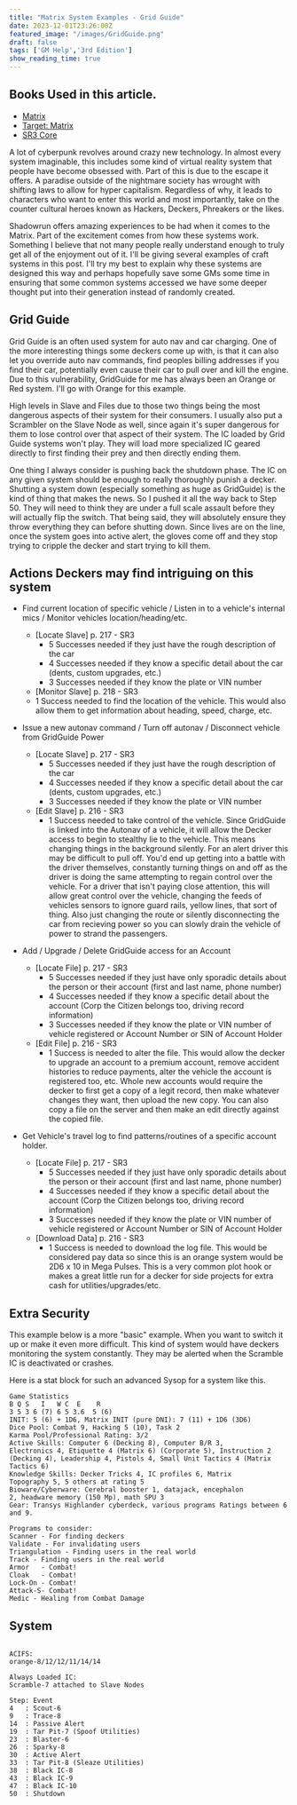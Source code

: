 ```yaml
---
title: "Matrix System Examples - Grid Guide"
date: 2023-12-01T23:26:00Z
featured_image: "/images/GridGuide.png"
draft: false
tags: ['GM Help','3rd Edition']
show_reading_time: true
---
```


## Books Used in this article. 
 - [Matrix](https://amzn.to/4amN9z5)
 - [Target: Matrix](https://amzn.to/3wu01Wp) 
 - [SR3 Core](https://amzn.to/3WFuueI)


A lot of cyberpunk revolves around crazy new technology. In almost every system imaginable, this includes some kind of virtual reality system that people have become obsessed with. Part of this is due to the escape it offers. A paradise outside of the nightmare society has wrought with shifting laws to allow for hyper capitalism. Regardless of why, it leads to characters who want to enter this world and most importantly, take on the counter cultural heroes known as Hackers, Deckers, Phreakers or the likes.

Shadowrun offers amazing experiences to be had when it comes to the Matrix. Part of the excitement comes from how these systems work. Something I believe that not many people really understand enough to truly get all of the enjoyment out of it. I'll be giving several examples of craft systems in this post. I'll try my best to explain why these systems are designed this way and perhaps hopefully save some GMs some time in ensuring that some common systems accessed we have some deeper thought put into their generation instead of randomly created.

## Grid Guide
Grid Guide is an often used system for auto nav and car charging. One of the more interesting things some deckers come up with, is that it can also let you override auto nav commands, find peoples billing addresses if you find their car, potentially even cause their car to pull over and kill the engine. Due to this vulnerability, GridGuide for me has always been an Orange or Red system. I'll go with Orange for this example.

High levels in Slave and Files due to those two things being the most dangerous aspects of their system for their consumers. I usually also put a Scrambler on the Slave Node as well, since again it's super dangerous for them to lose control over that aspect of their system. The IC loaded by Grid Guide systems won't play. They will load more specialized IC geared directly to first finding their prey and then directly ending them. 

One thing I always consider is pushing back the shutdown phase. The IC on any given system should be enough to really thoroughly punish a decker. Shutting a system down (especially something as huge as GridGuide) is the kind of thing that makes the news. So I pushed it all the way back to Step 50. They will need to think they are under a full scale assault before they will actually flip the switch. That being said, they will absolutely ensure they throw everything they can before shutting down. Since lives are on the line, once the system goes into active alert, the gloves come off and they stop trying to cripple the decker and start trying to kill them.

## Actions Deckers may find intriguing on this system
 - Find current location of specific vehicle / Listen in to a vehicle's internal mics / Monitor vehicles location/heading/etc.
   - [Locate Slave] p. 217 - SR3
     - 5 Successes needed if they just have the rough description of the car
     - 4 Successes needed if they know a specific detail about the car (dents, custom upgrades, etc.)
     - 3 Successes needed if they know the plate or VIN number
   - [Monitor Slave] p. 218 - SR3
    - 1 Success needed to find the location of the vehicle. This would also allow them to get information about heading, speed, charge, etc.

 - Issue a new autonav command / Turn off autonav / Disconnect vehicle from GridGuide Power
   - [Locate Slave] p. 217 - SR3
     - 5 Successes needed if they just have the rough description of the car
     - 4 Successes needed if they know a specific detail about the car (dents, custom upgrades, etc.)
     - 3 Successes needed if they know the plate or VIN number
   - [Edit Slave] p. 216 - SR3
     - 1 Success needed to take control of the vehicle. Since GridGuide is linked into the Autonav of a vehicle, it will allow the Decker access to begin to stealthy lie to the vehicle. This means changing things in the background silently. For an alert driver this may be difficult to pull off. You'd end up getting into a battle with the driver themselves, constantly turning things on and off as the driver is doing the same attempting to regain control over the vehicle. For a driver that isn't paying close attention, this will allow great control over the vehicle, changing the feeds of vehicles sensors to ignore guard rails, yellow lines, that sort of thing. Also just changing the route or silently disconnecting the car from recieving power so you can slowly drain the vehicle of power to strand the passengers. 

 - Add / Upgrade / Delete GridGuide access for an Account
   - [Locate File] p. 217 - SR3
     - 5 Successes needed if they just have only sporadic details about the person or their account (first and last name, phone number) 
     - 4 Successes needed if they know a specific detail about the account (Corp the Citizen belongs too, driving record information)
     - 3 Successes needed if they know the plate or VIN number of vehicle registered or Account Number or SIN of Account Holder
   - [Edit File] p. 216 - SR3
     - 1 Success is needed to alter the file. This would allow the decker to upgrade an account to a premium account, remove accident histories to reduce payments, alter the vehicle the account is registered too, etc. Whole new accounts would require the decker to first get a copy of a legit record, then make whatever changes they want, then upload the new copy. You can also copy a file on the server and then make an edit directly against the copied file. 

  - Get Vehicle's travel log to find patterns/routines of a specific account holder.
    - [Locate File] p. 217 - SR3
      - 5 Successes needed if they just have only sporadic details about the person or their account (first and last name, phone number) 
      - 4 Successes needed if they know a specific detail about the account (Corp the Citizen belongs too, driving record information)
      - 3 Successes needed if they know the plate or VIN number of vehicle registered or Account Number or SIN of Account Holder
    - [Download Data] p. 216 - SR3
      - 1 Success is needed to download the log file. This would be considered pay data so since this is an orange system would be 2D6 x 10 in Mega Pulses. This is a very common plot hook or makes a great little run for a decker for side projects for extra cash for utilities/upgrades/etc.

## Extra Security

This example below is a more "basic" example. When you want to switch it up or make it even more difficult. This kind of system would have deckers monitoring the system constantly. They may be alerted when the Scramble IC is deactivated or crashes. 

Here is a stat block for such an advanced Sysop for a system like this.
```text
Game Statistics
B Q S   I   W C  E    R
3 5 3 6 (7) 6 5 3.6  5 (6)
INIT: 5 (6) + 1D6, Matrix INIT (pure DNI): 7 (11) + 1D6 (3D6)
Dice Pool: Combat 9, Hacking 5 (10), Task 2
Karma Pool/Professional Rating: 3/2
Active Skills: Computer 6 (Decking 8), Computer B/R 3,
Electronics 4, Etiquette 4 (Matrix 6) (Corporate 5), Instruction 2
(Decking 4), Leadership 4, Pistols 4, Small Unit Tactics 4 (Matrix
Tactics 6)
Knowledge Skills: Decker Tricks 4, IC profiles 6, Matrix
Topography 5, 5 others at rating 5
Bioware/Cyberware: Cerebral booster 1, datajack, encephalon
2, headware memory (150 Mp), math SPU 3
Gear: Transys Highlander cyberdeck, various programs Ratings between 6 and 9. 

Programs to consider:
Scanner - For finding deckers
Validate - For invalidating users
Triangulation - Finding users in the real world
Track - Finding users in the real world
Armor   - Combat!
Cloak   - Combat!
Lock-On - Combat!
Attack-S- Combat!
Medic - Healing from Combat Damage
```

## System

```text

ACIFS: 
orange-8/12/12/11/14/14

Always Loaded IC: 
Scramble-7 attached to Slave Nodes

Step: Event
4   : Scout-6
9   : Trace-8
14  : Passive Alert
19  : Tar Pit-7 (Spoof Utilities)
23  : Blaster-6
26  : Sparky-8
30  : Active Alert
33  : Tar Pit-8 (Sleaze Utilities)
38  : Black IC-8
43  : Black IC-9
47  : Black IC-10
50  : Shutdown 
```